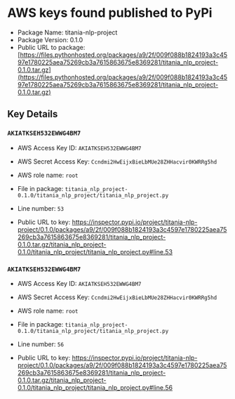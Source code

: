 # AWS keys found published to PyPi

* Package Name: titania-nlp-project
* Package Version: 0.1.0
* Public URL to package: [https://files.pythonhosted.org/packages/a9/2f/009f088b1824193a3c4597e1780225aea75269cb3a7615863675e8369281/titania_nlp_project-0.1.0.tar.gz](https://files.pythonhosted.org/packages/a9/2f/009f088b1824193a3c4597e1780225aea75269cb3a7615863675e8369281/titania_nlp_project-0.1.0.tar.gz)

## Key Details

### `AKIATKSEH532EWWG4BM7`

* AWS Access Key ID: `AKIATKSEH532EWWG4BM7`
* AWS Secret Access Key: `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` 
* AWS role name: `root`
* File in package: `titania_nlp_project-0.1.0/titania_nlp_project/titania_nlp_project.py`
* Line number: `53`

* Public URL to key: https://inspector.pypi.io/project/titania-nlp-project/0.1.0/packages/a9/2f/009f088b1824193a3c4597e1780225aea75269cb3a7615863675e8369281/titania_nlp_project-0.1.0.tar.gz/titania_nlp_project-0.1.0/titania_nlp_project/titania_nlp_project.py#line.53



### `AKIATKSEH532EWWG4BM7`

* AWS Access Key ID: `AKIATKSEH532EWWG4BM7`
* AWS Secret Access Key: `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` 
* AWS role name: `root`
* File in package: `titania_nlp_project-0.1.0/titania_nlp_project/titania_nlp_project.py`
* Line number: `56`

* Public URL to key: https://inspector.pypi.io/project/titania-nlp-project/0.1.0/packages/a9/2f/009f088b1824193a3c4597e1780225aea75269cb3a7615863675e8369281/titania_nlp_project-0.1.0.tar.gz/titania_nlp_project-0.1.0/titania_nlp_project/titania_nlp_project.py#line.56


